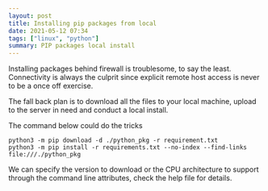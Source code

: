 ```yaml
---
layout: post
title: Installing pip packages from local
date: 2021-05-12 07:34
tags: ["linux", "python"]
summary: PIP packages local install
---
```


Installing packages behind firewall is troublesome, to say the least. Connectivity is always the culprit since explicit remote host access is never to be a once off exercise. 

The fall back plan is to download all the files to your local machine, upload to the server in need and conduct a local install.

The command below could do the tricks

```
python3 -m pip download -d ./python_pkg -r requirement.txt
python3 -m pip install -r requirements.txt --no-index --find-links file:///./python_pkg
```

We can specify the version to download or the CPU architecture to support through the command line attributes, check the help file for details.